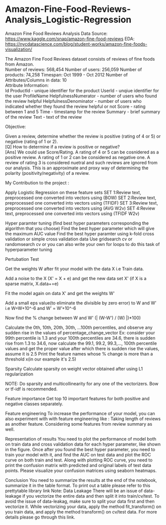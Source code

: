 # Amazon-Fine-Food-Reviews-Analysis_Logistic-Regression
Amazon Fine Food Reviews Analysis Data Source: https://www.kaggle.com/snap/amazon-fine-food-reviews  EDA: https://nycdatascience.com/blog/student-works/amazon-fine-foods-visualization/  

The Amazon Fine Food Reviews dataset consists of reviews of fine foods from Amazon.  
Number of reviews: 568,454 
Number of users: 256,059 
Number of products: 74,258 
Timespan: Oct 1999 - Oct 2012 
Number of Attributes/Columns in data: 10  
Attribute Information:  
Id ProductId - unique identifier for the product 
UserId - unqiue identifier for the user ProfileName 
HelpfulnessNumerator - number of users who found the review helpful 
HelpfulnessDenominator - number of users who indicated whether they found the review helpful or not 
Score - rating between 1 and 5 
Time - timestamp for the review 
Summary - brief summary of the review 
Text - text of the review 

Objective: 

Given a review, determine whether the review is positive (rating of 4 or 5) or negative (rating of 1 or 2).   
[Q] How to determine if a review is positive or negative?  
[Ans] We could use Score/Rating. A rating of 4 or 5 can be cosnidered as a positive review. A rating of 1 or 2 can be considered as negative one. A review of rating 3 is considered nuetral and such reviews are ignored from our analysis. This is an approximate and proxy way of determining the polarity (positivity/negativity) of a review.

My Contribution to the project :

Apply Logistic Regression on these feature sets
SET 1:Review text, preprocessed one converted into vectors using (BOW)
SET 2:Review text, preprocessed one converted into vectors using (TFIDF)
SET 3:Review text, preprocessed one converted into vectors using (AVG W2v)
SET 4:Review text, preprocessed one converted into vectors using (TFIDF W2v)

Hyper paramter tuning (find best hyper parameters corresponding the algorithm that you choose)
Find the best hyper parameter which will give the maximum AUC value
Find the best hyper paramter using k-fold cross validation or simple cross validation data
Use gridsearch cv or randomsearch cv or you can also write your own for loops to do this task of hyperparameter tuning

Pertubation Test

Get the weights W after fit your model with the data X i.e Train data.

Add a noise to the X (X' = X + e) and get the new data set X' (if X is a sparse matrix, X.data+=e)

Fit the model again on data X' and get the weights W'

Add a small eps value(to eliminate the divisible by zero error) to W and W’ i.e W=W+10^-6 and W’ = W’+10^-6

Now find the % change between W and W' (| (W-W') / (W) |)*100)

Calculate the 0th, 10th, 20th, 30th, ...100th percentiles, and observe any sudden rise in the values of percentage_change_vector
Ex: consider your 99th percentile is 1.3 and your 100th percentiles are 34.6, there is sudden rise from 1.3 to 34.6, now calculate the 99.1, 99.2, 99.3,..., 100th percentile values and get the proper value after which there is sudden rise the values, assume it is 2.5
Print the feature names whose % change is more than a threshold x(in our example it's 2.5)

Sparsity
Calculate sparsity on weight vector obtained after using L1 regularization

NOTE: Do sparsity and multicollinearity for any one of the vectorizers. Bow or tf-idf is recommended.

Feature importance
Get top 10 important features for both positive and negative classes separately.

Feature engineering
To increase the performance of your model, you can also experiment with with feature engineering like :
Taking length of reviews as another feature.
Considering some features from review summary as well.

Representation of results
You need to plot the performance of model both on train data and cross validation data for each hyper parameter, like shown in the figure.
Once after you found the best hyper parameter, you need to train your model with it, and find the AUC on test data and plot the ROC curve on both train and test.
Along with plotting ROC curve, you need to print the confusion matrix with predicted and original labels of test data points. Please visualize your confusion matrices using seaborn heatmaps.

Conclusion
You need to summarize the results at the end of the notebook, summarize it in the table format. To print out a table please refer to this prettytable library link
Note: Data Leakage
There will be an issue of data-leakage if you vectorize the entire data and then split it into train/cv/test.
To avoid the issue of data-leakag, make sure to split your data first and then vectorize it.
While vectorizing your data, apply the method fit_transform() on you train data, and apply the method transform() on cv/test data.
For more details please go through this link.
